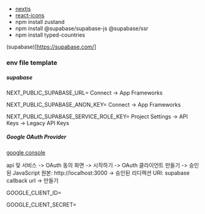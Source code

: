 - [nextjs](https://nextjs.org/docs/app/getting-started/installation)
- [react-icons](https://react-icons.github.io/react-icons/)
- npm install zustand
- npm install @supabase/supabase-js @supabase/ssr
- npm install typed-countries

(supabase)[https://supabase.com/]

### env file template

##### supabase

NEXT_PUBLIC_SUPABASE_URL= Connect -> App Frameworks

NEXT_PUBLIC_SUPABASE_ANON_KEY= Connect -> App Frameworks

NEXT_PUBLIC_SUPABASE_SERVICE_ROLE_KEY= Project Settings -> API Keys -> Legacy API Keys

##### Google OAuth Provider

[google console](https://console.cloud.google.com/)

api 및 서비스 -> OAuth 동의 화면 -> 시작하기 -> OAuth 클라이언트 만들기 -> 승인된 JavaScript 원본: http://localhost:3000 -> 승인된 리디렉션 URI: supabase callback url -> 만들기

GOOGLE_CLIENT_ID=

GOOGLE_CLIENT_SECRET=
